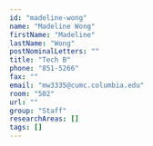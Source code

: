 ```yaml
---
id: "madeline-wong"
name: "Madeline Wong"
firstName: "Madeline"
lastName: "Wong"
postNominalLetters: ""
title: "Tech B"
phone: "851-5266"
fax: ""
email: "mw3335@cumc.columbia.edu"
room: "502"
url: ""
group: "Staff"
researchAreas: []
tags: []
---
```

